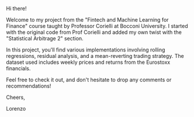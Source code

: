 Hi there!

Welcome to my project from the "Fintech and Machine Learning for Finance" course taught by Professor Corielli at Bocconi University. I started with the original code from Prof Corielli and added my own twist with the "Statistical Arbitrage 2" section.

In this project, you'll find various implementations involving rolling regressions, residual analysis, and a mean-reverting trading strategy. The dataset used includes weekly prices and returns from the Eurostoxx financials.

Feel free to check it out, and don't hesitate to drop any comments or recommendations!

Cheers,

Lorenzo
